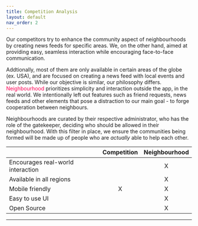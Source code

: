 ```yaml
---
title: Competition Analysis
layout: default
nav_order: 2
---
```


Our competitors try to enhance the community aspect of neighbourhoods by creating news feeds for specific areas. We, on the other hand, aimed at providing easy, seamless interaction while encouraging face-to-face communication.

Addtionally, most of them are only available in certain areas of the globe (ex. USA), and are focused on creating a news feed with local events and user posts. While our objective is similar, our philosophy differs. <span style="color:#FF0054">Neighbourhood</span> prioritizes simplicity and interaction outside the app, in the real world. We intentionally left out features such as friend requests, news feeds and other elements that pose a distraction to our main goal - to forge cooperation between neighbours.

Neighbourhoods are curated by their respective administrator, who has the role of the gatekeeper, deciding who should be allowed in their neighbourhood. With this filter in place, we ensure the communities being formed will be made up of people who are *actually* able to help each other.

|                                   | Competition | Neighbourhood |
| --------------------------------- | :---------: | :-----------: |
| Encourages real-world interaction |             |       X       |
| Available in all regions          |             |       X       |
| Mobile friendly                   |      X      |       X       |
| Easy to use UI                    |             |       X       |
| Open Source                       |             |       X       |

---
